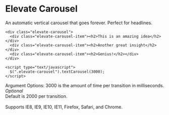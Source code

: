 Elevate Carousel
======================

An automatic vertical carousel that goes forever. Perfect for headlines.
    
    <div class="elevate-carousel">
      <div class="elevate-carousel-item"><h2>This is an amazing idea</h2></div>
      <div class="elevate-carousel-item"><h2>Another great insight</h2></div>
      <div class="elevate-carousel-item"><h2>Genius!</h2></div>
    </div>

    <script type="text/javascript">
      $(".elevate-carousel").textCarousel(3000);
    </script>

Argument Options:
3000 is the amount of time per transition in milliseconds. <i>Optional</i><br>
Default is 2000 per transition.<br>
<br>
Supports IE8, IE9, IE10, IE11, Firefox, Safari, and Chrome.
